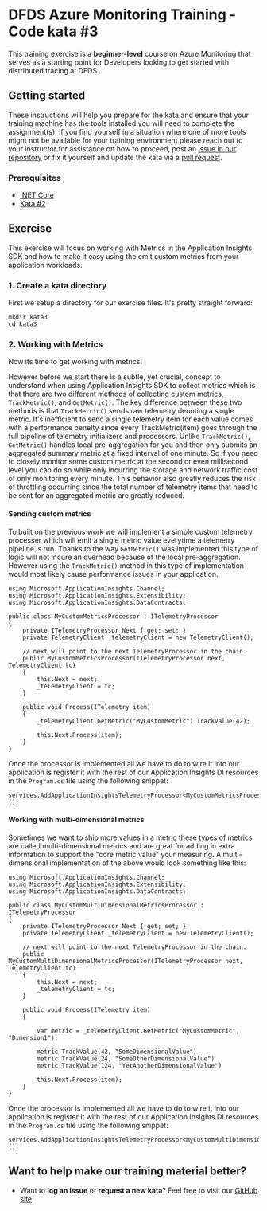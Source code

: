 DFDS Azure Monitoring Training - Code kata #3
======================================

This training exercise is a **beginner-level** course on Azure Monitoring that serves as a starting point for Developers looking to get started with distributed tracing at DFDS. 

## Getting started
These instructions will help you prepare for the kata and ensure that your training machine has the tools installed you will need to complete the assignment(s). If you find yourself in a situation where one of more tools might not be available for your training environment please reach out to your instructor for assistance on how to proceed, post an [issue in our repository](https://github.com/dfds/dojo/issues) or fix it yourself and update the kata via a [pull request](https://github.com/dfds/dojo/pulls).

### Prerequisites
* [.NET Core](https://dotnet.microsoft.com/en-us/download/dotnet/6.0)
* [Kata #2](../2/kata/README.md)

## Exercise
This exercise will focus on working with Metrics in the Application Insights SDK and how to make it easy using the emit custom metrics from your application workloads.

### 1. Create a kata directory
First we setup a directory for our exercise files. It's pretty straight forward:

```
mkdir kata3
cd kata3
```

### 2. Working with Metrics
Now its time to get working with metrics! 

However before we start there is a subtle, yet crucial, concept to understand when using Application Insights SDK to collect metrics which is that there are two different methods of collecting custom metrics, `TrackMetric()`, and `GetMetric()`. The key difference between these two methods is that `TrackMetric()` sends raw telemetry denoting a single metric. It's inefficient to send a single telemetry item for each value comes with a performance penelty since every TrackMetric(item) goes through the full pipeline of telemetry initializers and processors. Unlike `TrackMetric()`, `GetMetric()` handles local pre-aggregation for you and then only submits an aggregated summary metric at a fixed interval of one minute. So if you need to closely monitor some custom metric at the second or even millisecond level you can do so while only incurring the storage and network traffic cost of only monitoring every minute. This behavior also greatly reduces the risk of throttling occurring since the total number of telemetry items that need to be sent for an aggregated metric are greatly reduced.

#### Sending custom metrics
To built on the previous work we will implement a simple custom telemetry processer which will emit a single metric value everytime a telemetry pipeline is run. Thanks to the way `GetMetric()` was implemented this type of logic will not incure an overhead because of the local pre-aggregation. However using the `TrackMetric()` method in this type of implementation would most likely cause performance issues in your application.

```
using Microsoft.ApplicationInsights.Channel;
using Microsoft.ApplicationInsights.Extensibility;
using Microsoft.ApplicationInsights.DataContracts;

public class MyCustomMetricsProcessor : ITelemetryProcessor
{
    private ITelemetryProcessor Next { get; set; }
    private TelemetryClient _telemetryClient = new TelemetryClient();

    // next will point to the next TelemetryProcessor in the chain.
    public MyCustomMetricsProcessor(ITelemetryProcessor next, TelemetryClient tc)
    {
        this.Next = next;
        _telemetryClient = tc;
    }

    public void Process(ITelemetry item)
    {           
        _telemetryClient.GetMetric("MyCustomMetric").TrackValue(42);

        this.Next.Process(item);
    }
}
```

Once the processor is implemented all we have to do to wire it into our application is register it with the rest of our Application Insights DI resources in the `Program.cs` file using the following snippet:

```
services.AddApplicationInsightsTelemetryProcessor<MyCustomMetricsProcessor>();
```

#### Working with multi-dimensional metrics
Sometimes we want to ship more values in a metric these types of metrics are called multi-dimensional metrics and are great for adding in extra information to support the "core metric value" your measuring. A multi-dimensional implementation of the above would look something like this:

```
using Microsoft.ApplicationInsights.Channel;
using Microsoft.ApplicationInsights.Extensibility;
using Microsoft.ApplicationInsights.DataContracts;

public class MyCustomMultiDimensionalMetricsProcessor : ITelemetryProcessor
{
    private ITelemetryProcessor Next { get; set; }
    private TelemetryClient _telemetryClient = new TelemetryClient();

    // next will point to the next TelemetryProcessor in the chain.
    public MyCustomMultiDimensionalMetricsProcessor(ITelemetryProcessor next, TelemetryClient tc)
    {
        this.Next = next;
        _telemetryClient = tc;
    }

    public void Process(ITelemetry item)
    {           

        var metric = _telemetryClient.GetMetric("MyCustomMetric", "Dimension1");

        metric.TrackValue(42, "SomeDimensionalValue")
        metric.TrackValue(24, "SomeOtherDimensionalValue")
        metric.TrackValue(124, "YetAnotherDimensionalValue")

        this.Next.Process(item);
    }
}
```

Once the processor is implemented all we have to do to wire it into our application is register it with the rest of our Application Insights DI resources in the `Program.cs` file using the following snippet:

```
services.AddApplicationInsightsTelemetryProcessor<MyCustomMultiDimensionalMetricsProcessor>();
```


## Want to help make our training material better?
 * Want to **log an issue** or **request a new kata**? Feel free to visit our [GitHub site](https://github.com/dfds/dojo/issues).
 